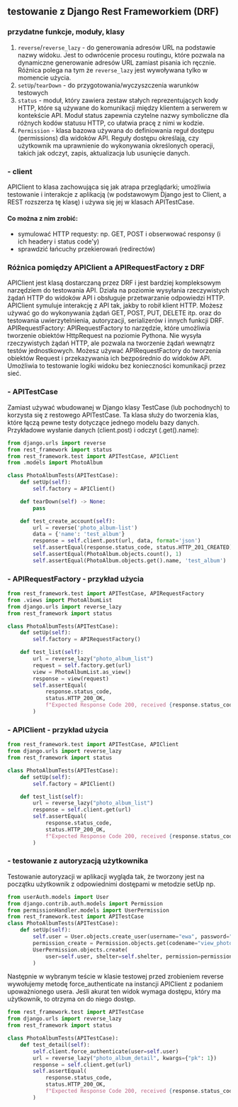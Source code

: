 ## testowanie z Django Rest Frameworkiem (DRF)

### przydatne funkcje, moduły, klasy

1. `reverse`/`reverse_lazy` - do generowania adresów URL na podstawie nazwy widoku. Jest to odwrócenie procesu routingu, które pozwala na dynamiczne generowanie adresów URL zamiast pisania ich ręcznie. Różnica polega na tym że `reverse_lazy` jest wywoływana tylko w momencie użycia.
2. `setUp`/`tearDown` - do przygotowania/wyczyszczenia warunków testowych
3. `status` - moduł, który zawiera zestaw stałych reprezentujących kody HTTP, które są używane do komunikacji między klientem a serwerem w kontekście API. Moduł status zapewnia czytelne nazwy symboliczne dla różnych kodów statusu HTTP, co ułatwia pracę z nimi w kodzie.
4. `Permission` - klasa bazowa używana do definiowania reguł dostępu (permissions) dla widoków API. Reguły dostępu określają, czy użytkownik ma uprawnienie do wykonywania określonych operacji, takich jak odczyt, zapis, aktualizacja lub usunięcie danych.

### - client

APIClient to klasa zachowująca się jak atrapa przeglądarki; umożliwia testowanie i interakcje z aplikacją (w podstawowym Django jest to Client, a REST rozszerza tę klasę) i używa się jej w klasach APITestCase.

#### Co można z nim zrobić:

- symulować HTTP requesty: np. GET, POST i obserwować responsy (i ich headery i status code'y)
- sprawdzić łańcuchy przekierowań (redirectów)

### Różnica pomiędzy APIClient a APIRequestFactory z DRF

APIClient jest klasą dostarczaną przez DRF i jest bardziej kompleksowym narzędziem do testowania API. Działa na poziomie wysyłania rzeczywistych żądań HTTP do widoków API i obsługuje przetwarzanie odpowiedzi HTTP.
APIClient symuluje interakcję z API tak, jakby to robił klient HTTP. Możesz używać go do wykonywania żądań GET, POST, PUT, DELETE itp. oraz do testowania uwierzytelnienia, autoryzacji, serializerów i innych funkcji DRF.
APIRequestFactory: APIRequestFactory to narzędzie, które umożliwia tworzenie obiektów HttpRequest na poziomie Pythona. Nie wysyła rzeczywistych żądań HTTP, ale pozwala na tworzenie żądań wewnątrz testów jednostkowych.
Możesz używać APIRequestFactory do tworzenia obiektów Request i przekazywania ich bezpośrednio do widoków API. Umożliwia to testowanie logiki widoku bez konieczności komunikacji przez sieć.

### - APITestCase

Zamiast używać wbudowanej w Django klasy TestCase (lub pochodnych) to korzysta się z restowego APITestCase.
Ta klasa służy do tworzenia klas, które łączą pewne testy dotyczące jednego modelu bazy danych.
Przykładowe wysłanie danych (client.post) i odczyt (.get().name):

```python
from django.urls import reverse
from rest_framework import status
from rest_framework.test import APITestCase, APIClient
from .models import PhotoAlbum

class PhotoAlbumTests(APITestCase):
    def setUp(self):
        self.factory = APIClient()

    def tearDown(self) -> None:
        pass

    def test_create_account(self):
        url = reverse('photo_album-list')
        data = {'name': 'test_album'}
        response = self.client.post(url, data, format='json')
        self.assertEqual(response.status_code, status.HTTP_201_CREATED)
        self.assertEqual(PhotoAlbum.objects.count(), 1)
        self.assertEqual(PhotoAlbum.objects.get().name, 'test_album')
```

### - APIRequestFactory - przykład użycia

```python
from rest_framework.test import APITestCase, APIRequestFactory
from .views import PhotoAlbumList
from django.urls import reverse_lazy
from rest_framework import status

class PhotoAlbumTests(APITestCase):
    def setUp(self):
        self.factory = APIRequestFactory()

    def test_list(self):
        url = reverse_lazy("photo_album_list")
        request = self.factory.get(url)
        view = PhotoAlbumList.as_view()
        response = view(request)
        self.assertEqual(
            response.status_code,
            status.HTTP_200_OK,
            f"Expected Response Code 200, received {response.status_code} instead.",
        )
```

### - APIClient - przykład użycia

```python
from rest_framework.test import APITestCase, APIClient
from django.urls import reverse_lazy
from rest_framework import status

class PhotoAlbumTests(APITestCase):
    def setUp(self):
        self.factory = APIClient()

    def test_list(self):
        url = reverse_lazy("photo_album_list")
        response = self.client.get(url)
        self.assertEqual(
            response.status_code,
            status.HTTP_200_OK,
            f"Expected Response Code 200, received {response.status_code} instead.",
        )
```

### - testowanie z autoryzacją użytkownika

Testowanie autoryzacji w aplikacji wygląda tak, że tworzony jest na początku użytkownik z odpowiednimi dostępami w metodzie setUp np.

```python
from userAuth.models import User
from django.contrib.auth.models import Permission
from permissionHandler.models import UserPermission
from rest_framework.test import APITestCase
class PhotoAlbumTests(APITestCase):
    def setUp(self):
        self.user = User.objects.create_user(username="ewa", password="ewa12345")
        permission_create = Permission.objects.get(codename="view_photo_album")
        UserPermission.objects.create(
            user=self.user, shelter=self.shelter, permission=permission_create
        )
```

Następnie w wybranym teście w klasie testowej przed zrobieniem reverse wywołujemy metodę force_authenticate na instancji APIClient z podaniem upoważnionego usera.
Jeśli akurat ten widok wymaga dostępu, który ma użytkownik, to otrzyma on do niego dostęp.

```python
from rest_framework.test import APITestCase
from django.urls import reverse_lazy
from rest_framework import status

class PhotoAlbumTests(APITestCase):
    def test_detail(self):
        self.client.force_authenticate(user=self.user)
        url = reverse_lazy("photo_album_detail", kwargs={"pk": 1})
        response = self.client.get(url)
        self.assertEqual(
            response.status_code,
            status.HTTP_200_OK,
            f"Expected Response Code 200, received {response.status_code} instead.",
        )
```
